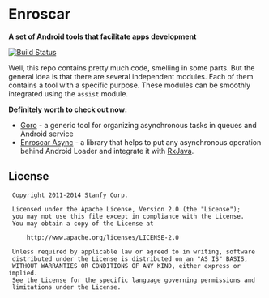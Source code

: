 Enroscar
=======

**A set of Android tools that facilitate apps development**

[![Build Status](https://secure.travis-ci.org/stanfy/enroscar.png?branch=master)](http://travis-ci.org/stanfy/enroscar)

Well, this repo contains pretty much code, smelling in some parts.
But the general idea is that there are several independent modules. Each of them contains
a tool with a specific purpose. These modules can be smoothly integrated using the `assist` module.

**Definitely worth to check out now:**
* [Goro](goro) - a generic tool for organizing asynchronous tasks in queues and Android service
* [Enroscar Async](async) - a library that helps to put any asynchronous operation behind Android Loader and
  integrate it with [RxJava](https://github.com/Netflix/RxJava).

License
-------

     Copyright 2011-2014 Stanfy Corp.

     Licensed under the Apache License, Version 2.0 (the "License");
     you may not use this file except in compliance with the License.
     You may obtain a copy of the License at

         http://www.apache.org/licenses/LICENSE-2.0

     Unless required by applicable law or agreed to in writing, software
     distributed under the License is distributed on an "AS IS" BASIS,
     WITHOUT WARRANTIES OR CONDITIONS OF ANY KIND, either express or implied.
     See the License for the specific language governing permissions and
     limitations under the License.
